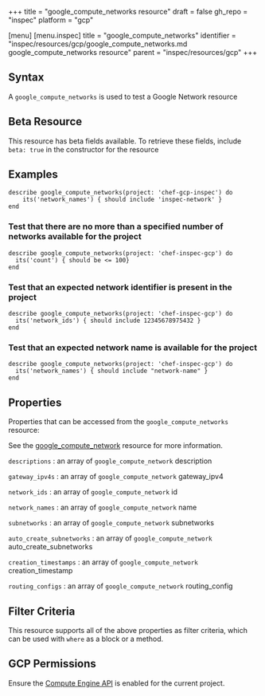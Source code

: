 +++
title = "google_compute_networks resource"
draft = false
gh_repo = "inspec"
platform = "gcp"

[menu]
  [menu.inspec]
    title = "google_compute_networks"
    identifier = "inspec/resources/gcp/google_compute_networks.md google_compute_networks resource"
    parent = "inspec/resources/gcp"
+++

## Syntax

A `google_compute_networks` is used to test a Google Network resource

## Beta Resource

This resource has beta fields available. To retrieve these fields, include `beta: true` in the constructor for the resource

## Examples

```
describe google_compute_networks(project: 'chef-gcp-inspec') do
	its('network_names') { should include 'inspec-network' }
end
```

### Test that there are no more than a specified number of networks available for the project

    describe google_compute_networks(project: 'chef-inspec-gcp') do
      its('count') { should be <= 100}
    end

### Test that an expected network identifier is present in the project

    describe google_compute_networks(project: 'chef-inspec-gcp') do
      its('network_ids') { should include 12345678975432 }
    end

### Test that an expected network name is available for the project

    describe google_compute_networks(project: 'chef-inspec-gcp') do
      its('network_names') { should include "network-name" }
    end

## Properties

Properties that can be accessed from the `google_compute_networks` resource:

See the [google_compute_network](/inspec/resources/google_compute_network/#properties) resource for more information.

`descriptions`
: an array of `google_compute_network` description

`gateway_ipv4s`
: an array of `google_compute_network` gateway_ipv4

`network_ids`
: an array of `google_compute_network` id

`network_names`
: an array of `google_compute_network` name

`subnetworks`
: an array of `google_compute_network` subnetworks

`auto_create_subnetworks`
: an array of `google_compute_network` auto_create_subnetworks

`creation_timestamps`
: an array of `google_compute_network` creation_timestamp

`routing_configs`
: an array of `google_compute_network` routing_config

## Filter Criteria

This resource supports all of the above properties as filter criteria, which can be used
with `where` as a block or a method.

## GCP Permissions

Ensure the [Compute Engine API](https://console.cloud.google.com/apis/library/compute.googleapis.com/) is enabled for the current project.

